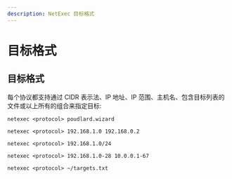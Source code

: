 ```yaml
---
description: NetExec 目标格式
---
```


# 目标格式

## 目标格式

每个协议都支持通过 CIDR 表示法、IP 地址、IP 范围、主机名、包含目标列表的文件或以上所有的组合来指定目标:

```
netexec <protocol> poudlard.wizard
```

```
netexec <protocol> 192.168.1.0 192.168.0.2
```

```
netexec <protocol> 192.168.1.0/24
```

```
netexec <protocol> 192.168.1.0-28 10.0.0.1-67
```

```
netexec <protocol> ~/targets.txt
```

